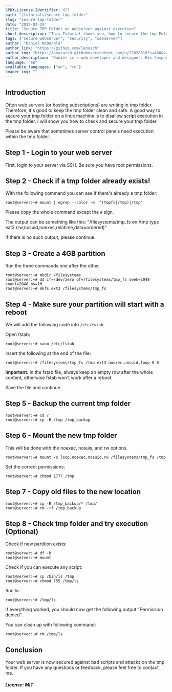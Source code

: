```yaml
---
SPDX-License-Identifier: MIT
path: "/tutorials/secure-tmp-folder"
slug: "secure-tmp-folder"
date: "2019-03-29"
title: "Secure TMP Folder on Webserver against execution"
short_description: "This Tutorial shows you, how to secure the tmp Folder within a Webserver, against script execution"
tags: ["secure webserver", "security", "webserver"]
author: "Daniel McDonald"
author_link: "https://github.com/lenusch"
author_img: "https://avatars0.githubusercontent.com/u/27028016?s=460&v=4"
author_description: "Daniel is a web developer and designer. His Company was founded in 2013"
language: "en"
available_languages: ["en", "ru"]
header_img: ""
---
```



## Introduction

Often web servers (or hosting subscriptions) are writing in tmp folder. Therefore, it's good to keep the tmp folder clean and safe.
A good way to secure your tmp folder on a linux machine is to disallow script execution in the tmp folder. I will show you how to check and secure your tmp folder.

Please be aware that sometimes server control panels need execution within the tmp folder.

## Step 1 - Login to your web server

First, login to your server via SSH.
Be sure you have root permissions.

## Step 2 - Check if a tmp folder already exists!

With the following command you can see if there's already a tmp folder:

```console
root@server:~# mount | egrep --color -w '^(tmpfs|/tmp)|/tmp'
```

Please copy the whole command except the `#` sign.

The output can be something like this: "/filesystems/tmp_fs on /tmp type ext3 (rw,nosuid,noexec,relatime,data=ordered)"

If there is no such output, please continue.

## Step 3 - Create a 4GB partition

Run the three commands one after the other.

```console
root@server:~# mkdir /filesystems
root@server:~# dd if=/dev/zero of=/filesystems/tmp_fs seek=2048 count=2048 bs=1M
root@server:~# mkfs.ext3 /filesystems/tmp_fs
```

## Step 4 - Make sure your partition will start with a reboot

We will add the following code into `/etc/fstab`.

Open fstab:

```console
root@server:~# nano /etc/fstab
```

Insert the following at the end of the file:

```console
root@server:~# /filesystems/tmp_fs /tmp ext3 noexec,nosuid,loop 0 0
```

**Important:** in the fstab file, always keep an empty row after the whole content, otherwise fstab won't work after a reboot. 

Save the file and continue.

## Step 5 - Backup the current tmp folder

```console
root@server:~# cd /
root@server:~# cp -R /tmp /tmp_backup
```

## Step 6 - Mount the new tmp folder

This will be done with the noexec, nosuis, and rw options.

```console
root@server:~# mount -o loop,noexec,nosuid,rw /filesystems/tmp_fs /tmp
```

Set the correct permissions:

```console
root@server:~# chmod 1777 /tmp
```

## Step 7 - Copy old files to the new location

```console
root@server:~# cp -R /tmp_backup/* /tmp/
root@server:~# rm -rf /tmp_backup
```

## Step 8 - Check tmp folder and try execution (Optional)

Check if new partition exists:

```console
root@server:~# df -h
root@server:~# mount
```

Check if you can execute any script: 

```console
root@server:~# cp /bin/ls /tmp
root@server:~# chmod 755 /tmp/ls
```

Run ls:

```console
root@server:~# /tmp/ls
```

If everything worked, you should now get the following output "Permission denied".

You can clean up with following command: 

```console
root@server:~# rm /tmp/ls
```

## Conclusion

Your web server is now secured against bad scripts and attacks on the tmp folder. If you have any questions or feedback, please feel free to contact me.

##### License: MIT

<!---

Contributors's Certificate of Origin

By making a contribution to this project, I certify that:

(a) The contribution was created in whole or in part by me and I have
    the right to submit it under the license indicated in the file; or

(b) The contribution is based upon previous work that, to the best of my
    knowledge, is covered under an appropriate license and I have the
    right under that license to submit that work with modifications,
    whether created in whole or in part by me, under the same license
    (unless I am permitted to submit under a different license), as
    indicated in the file; or

(c) The contribution was provided directly to me by some other person
    who certified (a), (b) or (c) and I have not modified it.

(d) I understand and agree that this project and the contribution are
    public and that a record of the contribution (including all personal
    information I submit with it, including my sign-off) is maintained
    indefinitely and may be redistributed consistent with this project
    or the license(s) involved.

Signed-off-by: Daniel McDonald - mail@danielmcdonald.de

-->
